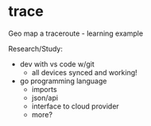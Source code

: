 # trace
Geo map a traceroute - learning example 

Research/Study:
- dev with vs code w/git
	- all devices synced and working!
- go programming language
	- imports
	- json/api
	- interface to cloud provider
	- more?


